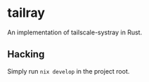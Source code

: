 # tailray

An implementation of tailscale-systray in Rust.

## Hacking

Simply run `nix develop` in the project root.

